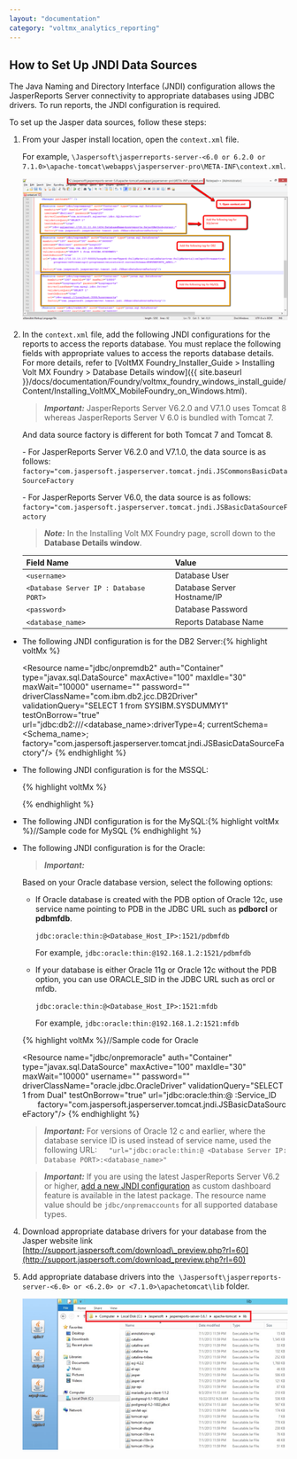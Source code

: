```yaml
---
layout: "documentation"
category: "voltmx_analytics_reporting"
---
```

                          


How to Set Up JNDI Data Sources
-------------------------------

The Java Naming and Directory Interface (JNDI) configuration allows the JasperReports Server connectivity to appropriate databases using JDBC drivers. To run reports, the JNDI configuration is required.

To set up the Jasper data sources, follow these steps:

1.  From your Jasper install location, open the `context.xml` file.
    
    For example, `\Jaspersoft\jasperreports-server-<6.0 or 6.2.0 or 7.1.0>\apache-tomcat\webapps\jasperserver-pro\META-INF\context.xml`.
    
    ![](Resources/Images/SettingJNDI1_580x309.png)
    
2.  In the `context.xml` file, add the following JNDI configurations for the reports to access the reports database. You must replace the following fields with appropriate values to access the reports database details. For more details, refer to [VoltMX Foundry\_Installer\_Guide > Installing Volt MX Foundry > Database Details window]({{ site.baseurl }}/docs/documentation/Foundry/voltmx_foundry_windows_install_guide/Content/Installing_VoltMX_MobileFoundry_on_Windows.html).
    
    > **_Important:_** JasperReports Server V6.2.0 and V7.1.0 uses Tomcat 8 whereas JasperReports Server V 6.0 is bundled with Tomcat 7.  
      
    And data source factory is different for both Tomcat 7 and Tomcat 8.  
      
    \- For JasperReports Server V6.2.0 and V7.1.0, the data source is as follows:  
    `factory="com.jaspersoft.jasperserver.tomcat.jndi.JSCommonsBasicDataSourceFactory`  
      
    \- For JasperReports Server V6.0, the data source is as follows:  
    `factory="com.jaspersoft.jasperserver.tomcat.jndi.JSBasicDataSourceFactory`
    
    > **_Note:_** In the Installing Volt MX Foundry page, scroll down to the **Database Details window**.
    
    | Field Name | Value |
    | --- | --- |
    | `<username>` | Database User |
    | `<Database Server IP : Database PORT>` | Database Server Hostname/IP |
    | `<password>` | Database Password |
    | `<database_name>` | Reports Database Name |
    

*   The following JNDI configuration is for the DB2 Server:{% highlight voltMx %}<!-- Add the following to the existing context.xml -->
    
    <Resource name="jdbc/onpremdb2" auth="Container"
    	type="javax.sql.DataSource"
    	maxActive="100" maxIdle="30" maxWait="10000"
    	username="<username>" password="<password>"
    	driverClassName="com.ibm.db2.jcc.DB2Driver"
    	validationQuery="SELECT 1 from SYSIBM.SYSDUMMY1"
    	testOnBorrow="true"                   
    	 url="jdbc:db2://<Database Server IP: Database
    	PORT>/<database_name>:driverType=4; currentSchema=<Schema_name>;
    	factory="com.jaspersoft.jasperserver.tomcat.jndi.JSBasicDataSourceFactory"/>
    {% endhighlight %}
*   The following JNDI configuration is for the MSSQL:
    
    {% highlight voltMx %}<!-- Add the following to the existing context.xml -->
    
    <Resource name="jdbc/onpremmssql" auth="Container" type="javax.sql.DataSource"
            maxActive="100" maxIdle="30" maxWait="10000"
            username="<username>" password="<password>"
    	driverClassName="com.microsoft.sqlserver.jdbc.SQLServerDriver"
            validationQuery="SELECT 1"
            testOnBorrow="true"
    	url="jdbc:sqlserver://<Database Server IP: Database PORT>;databaseName=<database_name>"
            factory="com.jaspersoft.jasperserver.tomcat.jndi.JSBasicDataSourceFactory"/>
    {% endhighlight %}
*   The following JNDI configuration is for the MySQL:{% highlight voltMx %}//Sample code for MySQL
    <Resource name="jdbc/onpremmysql" auth="Container" type="javax.sql.DataSource"
            maxActive="100" maxIdle="30" maxWait="10000"
            username="<username>" password="<password>"
            driverClassName="com.mysql.jdbc.Driver"
            validationQuery="SELECT 1"
            testOnBorrow="true"
    	url="jdbc:mysql://<Database Server IP: Database PORT>/<database_name>"
            factory="com.jaspersoft.jasperserver.tomcat.jndi.JSBasicDataSourceFactory"/>
    {% endhighlight %}
*   The following JNDI configuration is for the Oracle:  
    
    > **_Important:_**
    
    Based on your Oracle database version, select the following options:
    
    *   If Oracle database is created with the PDB option of Oracle 12c, use service name pointing to PDB in the JDBC URL such as **pdborcl** or **pdbmfdb**.
        
        `jdbc:oracle:thin:@<Database_Host_IP>:1521/pdbmfdb`
        
        For example, `jdbc:oracle:thin:@192.168.1.2:1521/pdbmfdb`
        
    *   If your database is either Oracle 11g or Oracle 12c without the PDB option, you can use ORACLE\_SID in the JDBC URL such as orcl or mfdb.
        
        `jdbc:oracle:thin:@<Database_Host_IP>:1521:mfdb`
        
        For example, `jdbc:oracle:thin:@192.168.1.2:1521:mfdb`
        
    
    {% highlight voltMx %}//Sample code for Oracle
    
    <Resource name="jdbc/onpremoracle" auth="Container"
    	type="javax.sql.DataSource"
    	maxActive="100" maxIdle="30" maxWait="10000"
    	username="<reportDatabaseName>" password="<password>"
    	driverClassName="oracle.jdbc.OracleDriver"
    	validationQuery="SELECT 1 from Dual"
    	testOnBorrow="true"
    	url="jdbc:oracle:thin:@ <Database Server IP: Database
    	PORT>:Service_ID  
           factory="com.jaspersoft.jasperserver.tomcat.jndi.JSBasicDataSourceFactory"/>
    {% endhighlight %}
    
    > **_Important:_** For versions of Oracle 12 c and earlier, where the database service ID is used instead of service name, used the following URL:`  
    "url="jdbc:oracle:thin:@ <Database Server IP: Database PORT>:<database_name>"`
    
    > **_Important:_** If you are using the latest JasperReports Server V6.2 or higher, [add a new JNDI configuration](#Step2) as custom dashboard feature is available in the latest package. The resource name value should be `jdbc/onpremaccounts` for all supported database types.
    

4.  Download appropriate database drivers for your database from the Jasper website link [http://support.jaspersoft.com/download\_preview.php?rl=60](http://support.jaspersoft.com/download_preview.php?rl=60)
5.  Add appropriate database drivers into the  `\Jaspersoft\jasperreports-server-<6.0> or <6.2.0> or <7.1.0>\apachetomcat\lib` folder.
    
    ![](Resources/Images/Database_drivers_586x333.png)
